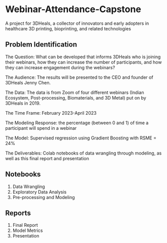 # Webinar-Attendance-Capstone
A project for 3DHeals, a collector of innovators and early adopters in healthcare 3D printing, bioprinting, and related technologies

## Problem Identification
The Question: What can be developed that informs 3DHeals who is joining their webinars, how they can increase the number of participants, and how they can increase engagement during the webinars?

The Audience: The results will be presented to the CEO and founder of 3DHeals Jenny Chen.

The Data: The data is from Zoom of four different webinars (Indian Ecosystem, Post-processing, Biomaterials, and 3D Metal) put on by 3DHeals in 2019.

The Time Frame: February 2023-April 2023

The Modeling Response: the percentage (between 0 and 1) of time a participant will spend in a webinar

The Model: Supervised regression using Gradient Boosting with RSME = 24%

The Deliverables: Colab notebooks of data wrangling through modeling, as well as this final report and presentation


## Notebooks
1. Data Wrangling
2. Exploratory Data Analysis
3. Pre-processing and Modeling


## Reports
1. Final Report
2. Model Metrics
3. Presentation
